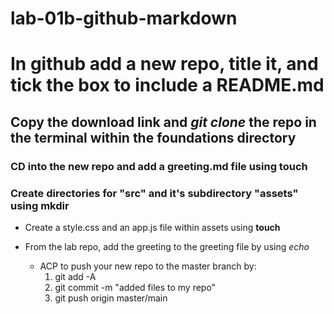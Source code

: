 # lab-01b-github-markdown
# In github add a new repo, title it, and tick the box to include a README.md
## Copy the download link and _git clone_ the repo in the terminal within the foundations directory
### CD into the new repo and add a greeting.md file using **touch**
### Create directories for "src" and it's subdirectory "assets" using **mkdir**
- Create a style.css and an app.js file within assets using **touch**

- From the lab repo, add the greeting to the greeting file by using _echo_

    - ACP to push your new repo to the master branch by:
        1. git add -A
        1. git commit -m "added files to my repo"
        1. git push origin master/main 
